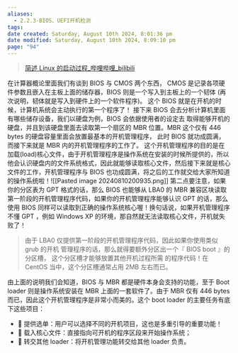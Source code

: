 ```yaml
---
aliases:
  - 2.2.3-BIOS、UEFI开机检测
tags: 
date created: Saturday, August 10th 2024, 8:01:36 pm
date modified: Saturday, August 10th 2024, 8:09:10 pm
page: "94"
---
```

>[简述 Linux 的启动过程_哔哩哔哩_bilibili](https://www.bilibili.com/video/BV1sfpgeXEwM/?spm_id_from=333.1007.top_right_bar_window_custom_collection.content.click&vd_source=56499cc54ebd02db0ac739e485d74801)

在计算器概论里面我们有谈到 BIOS 与 CMOS 两个东西， CMOS 是记录各项硬件参数且嵌入在主板上面的储存器，BIOS 则是一个写入到主板上的一个韧体 (再次说明，韧体就是写入到硬件上的一个软件程序)。
这个 BIOS 就是在开机的时候，计算机系统会主动执行的第一个程序了！
接下来 BIOS 会去分析计算机里面有哪些储存设备，我们以硬盘为例，BIOS 会依据使用者的设定去 取得能够开机的硬盘，并且到该硬盘里面去读取第一个扇区的 MBR 位置。MBR 这个仅有 446 bytes 的硬盘容量里面会放置最基本的开机管理程序， 此时 BIOS 就功成圆满，而接下来就是 MBR 内的开机管理程序的工作了。
这个开机管理程序的目的是在加载(load)核心文件，由于开机管理程序是操作系统在安装的时候所提供的，所以他会认识硬盘内的文件系统格式，因此就能够读取核心文件，然后接下来就是核心文件的工作，开机管理程序与 BIOS 也功成圆满，将之后的工作就交给大家所知道的操作系统啦！![[Pasted image 20240810200935.png]]
第二点要注意，如果你的分区表为 GPT 格式的话，那么 BIOS 也能够从 LBA0 的 MBR 兼容区块读取第一阶段的开机管理程序代码，如果你的开机管理程序能够认识 GPT 的话，那么使用 BIOS 同样可以读取到正确的操作系统核心喔！换句话说，如果开机管理程序不懂 GPT ，例如 Windows XP 的环境，那自然就无法读取核心文件，开机就失败了！
>由于 LBA0 仅提供第一阶段的开机管理程序代码，因此如果你使用类似 grub 的开机 管理程序的话，那么就得要额外分区出一个『 BIOS boot 』的分区槽， 这个分区槽才能够放置其他开机过程所需 的程序代码！在 CentOS 当中，这个分区槽通常占用 2MB 左右而已。

由上面的说明我们会知道，BIOS 与 MBR 都是硬件本身会支持的功能，至于 Boot loader 则是操作系统安装在 MBR 上面的一套软件了。由于 MBR 仅有 446 bytes 而已，因此这个开机管理程序是非常小而美的。这个 boot loader 的主要任务有底下这些项目：
-  提供选单：用户可以选择不同的开机项目，这也是多重引导的重要功能！
-  载入核心文件：直接指向可开机的程序区段来开始操作系统；
-  转交其他 loader：将开机管理功能转交给其他 loader 负责。